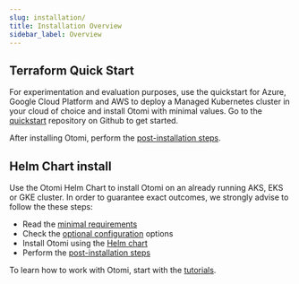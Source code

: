 ```yaml
---
slug: installation/
title: Installation Overview
sidebar_label: Overview
---
```


## Terraform Quick Start

For experimentation and evaluation purposes, use the quickstart for Azure, Google Cloud Platform and AWS to deploy a Managed Kubernetes cluster in your cloud of choice and install Otomi with minimal values. Go to the [quickstart](https://github.com/redkubes/quickstart) repository on Github to get started.

After installing Otomi, perform the [post-installation steps](post-install).

## Helm Chart install

Use the Otomi Helm Chart to install Otomi on an already running AKS, EKS or GKE cluster. In order to guarantee exact outcomes, we strongly advise to follow the these steps:

- Read the [minimal requirements](prerequisites)
- Check the [optional configuration](optional) options
- Install Otomi using the [Helm chart](chart)
- Perform the [post-installation steps](post-install)

To learn how to work with Otomi, start with the [tutorials](/docs/tutorials/).
